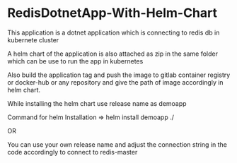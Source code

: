 # RedisDotnetApp-With-Helm-Chart

This application is a dotnet application which is connecting to redis db in kubernete cluster

A helm chart of the application is also attached as zip in the same folder which can be use to run the app in kubernetes

Also build the application tag and push the image to gitlab container registry or docker-hub or any repository and give the path of image accordingly in helm chart.

While installing the helm chart use release name as demoapp

Command for helm Installation => helm install demoapp ./

OR

You can use your own release name and adjust the connection string in the code accordingly to connect to redis-master